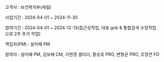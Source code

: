 고객사 : 보건복지부(세림)

사업기간 : 2024-04-01 ~ 2024-11-30

참여기간 : 2024-04-01 ~ 2024-12-13(접근성작업, 대표 gnb & 통합검색 수정작업으로 2주 추가 작업)

책임자(PM) : 설미혜 PM

참여자 : 설미혜 PM, 김보배 CM, 가현경 셀리더, 황승호 PRO, 변형균 PRO, 조정연 FD
